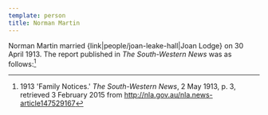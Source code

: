 ```yaml
---
template: person
title: Norman Martin
---
```


Norman Martin married {link|people/joan-leake-hall|Joan Lodge} on 30 April 1913. The report published in *The South-Western News* was as follows:[^SouthWestNews1913]

[^SouthWestNews1913]:
	1913 'Family Notices.' *The South-Western News*, 2 May 1913, p. 3,
	retrieved 3 February 2015 from http://nla.gov.au/nla.news-article147529167
